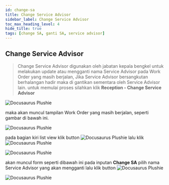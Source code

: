 ```yaml
---
id: change-sa
title: Change Service Advisor
sidebar_label: Change Service Advisor
toc_max_heading_level: 4
hide_title: true
tags: [change SA, ganti SA, service advisor]
---
```


## **Change Service Advisor**

> Change Service Advisor digunakan oleh jabatan kepala bengkel untuk melakukan update atau mengganti nama Service Advisor pada Work Order yang masih berjalan, Jika Service Advisor bersangkutan berhalangan hadir maka di gantikan sementara oleh Service Advisor lain. untuk memulai proses silahkan klik **Reception - Change Service Advisor**

![Docusaurus Plushie](/img/sm-og/change-sa/1.png)

maka akan muncul tampilan Work Order yang masih berjalan, seperti gambar di bawah ini.

![Docusaurus Plushie](/img/sm-og/change-sa/2.png)

pada bagian kiri list view klik button ![Docusaurus Plushie](/img/sm-og/change-sa/tigatitik.png) lalu klik ![Docusaurus Plushie](/img/sm-og/change-sa/changesa.png)

![Docusaurus Plushie](/img/sm-og/change-sa/3.png)

akan muncul form seperti dibawah ini pada inputan **Change SA** pilih nama Service Advisor yang akan mengganti lalu klik button ![Docusaurus Plushie](/img/sm-og/change-sa/save.png)

![Docusaurus Plushie](/img/sm-og/change-sa/4.png)
